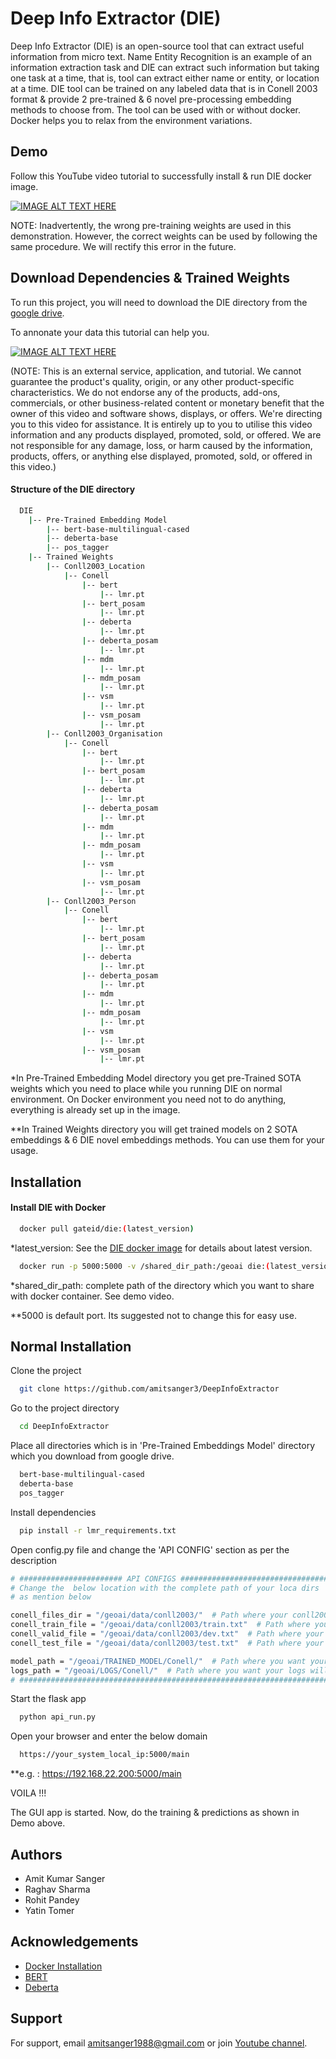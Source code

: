 
# Deep Info Extractor (DIE)

Deep Info Extractor (DIE) is an open-source tool that can extract useful information from micro text. Name Entity Recognition is an example of an information extraction task and DIE can extract such information but taking one task at a time, that is, tool can extract either name or entity, or location at a time. DIE tool can be trained on any labeled data that is in Conell 2003 format & provide 2 pre-trained & 6 novel pre-processing embedding methods to choose from. The tool can be used with or without docker. Docker helps you to relax from the environment variations.


## Demo

Follow this YouTube video tutorial to successfully install & run DIE docker image.

[![IMAGE ALT TEXT HERE](https://img.youtube.com/vi/sZRFoYydfc8/0.jpg)](https://www.youtube.com/watch?v=sZRFoYydfc8)

NOTE: Inadvertently, the wrong pre-training weights are used in this demonstration. However, the correct weights can be used by following the same procedure. We will rectify this error in the future.

## Download Dependencies & Trained Weights

To run this project, you will need to download the DIE directory from the [google drive](https://drive.google.com/drive/folders/1I6idw9pASneTJ5BPyD0cq6nNZ3YxXQnC?usp=sharing).

To annonate your data this tutorial can help you. 

[![IMAGE ALT TEXT HERE](https://img.youtube.com/vi/CxfGJGK4mxQ/0.jpg)](https://www.youtube.com/watch?v=CxfGJGK4mxQ)

(NOTE: This is an external service, application, and tutorial. We cannot guarantee the product's quality, origin, or any other product-specific characteristics. We do not endorse any of the products, add-ons, commercials, or other business-related content or monetary benefit that the owner of this video and software shows, displays, or offers. We're directing you to this video for assistance. It is entirely up to you to utilise this video information and any products displayed, promoted, sold, or offered. We are not responsible for any damage, loss, or harm caused by the information, products, offers, or anything else displayed, promoted, sold, or offered in this video.)



#### Structure of the DIE directory

```bash
  DIE 
    |-- Pre-Trained Embedding Model
        |-- bert-base-multilingual-cased
        |-- deberta-base
        |-- pos_tagger
    |-- Trained Weights
        |-- Conll2003_Location
            |-- Conell
                |-- bert
                    |-- lmr.pt
                |-- bert_posam
                    |-- lmr.pt
                |-- deberta
                    |-- lmr.pt
                |-- deberta_posam
                    |-- lmr.pt
                |-- mdm
                    |-- lmr.pt
                |-- mdm_posam
                    |-- lmr.pt
                |-- vsm
                    |-- lmr.pt
                |-- vsm_posam
                    |-- lmr.pt
        |-- Conll2003_Organisation
            |-- Conell
                |-- bert
                    |-- lmr.pt
                |-- bert_posam
                    |-- lmr.pt
                |-- deberta
                    |-- lmr.pt
                |-- deberta_posam
                    |-- lmr.pt
                |-- mdm
                    |-- lmr.pt
                |-- mdm_posam
                    |-- lmr.pt
                |-- vsm
                    |-- lmr.pt
                |-- vsm_posam
                    |-- lmr.pt
        |-- Conll2003_Person
            |-- Conell
                |-- bert
                    |-- lmr.pt
                |-- bert_posam
                    |-- lmr.pt
                |-- deberta
                    |-- lmr.pt
                |-- deberta_posam
                    |-- lmr.pt
                |-- mdm
                    |-- lmr.pt
                |-- mdm_posam
                    |-- lmr.pt
                |-- vsm
                    |-- lmr.pt
                |-- vsm_posam
                    |-- lmr.pt

```

*In Pre-Trained Embedding Model directory you get pre-Trained SOTA weights which you need to place while you running DIE on normal environment. On Docker environment you need not to do anything, everything is already set up in the image.

**In Trained Weights directory you will get trained models on 2 SOTA embeddings & 6 DIE novel embeddings methods. You can use them for your usage.


## Installation

#### Install DIE with Docker

```bash
  docker pull gateid/die:(latest_version)
```
*latest_version: See the [DIE docker image](https://hub.docker.com/r/gateid/die/tags) for details about latest version.

```bash
  docker run -p 5000:5000 -v /shared_dir_path:/geoai die:(latest_version)
```
*shared_dir_path: complete path of the directory which you want to share with docker container. See demo video.

**5000 is default port. Its suggested not to change this for easy use.

    
## Normal Installation

Clone the project

```bash
  git clone https://github.com/amitsanger3/DeepInfoExtractor
```

Go to the project directory

```bash
  cd DeepInfoExtractor
```

Place all directories which is in 'Pre-Trained Embeddings Model' directory which you download from google drive. 

```bash
  bert-base-multilingual-cased
  deberta-base
  pos_tagger
```

Install dependencies

```bash
  pip install -r lmr_requirements.txt 
```

Open config.py file and change the 'API CONFIG' section as per the description

```bash
# ####################### API CONFIGS ######################################
# Change the  below location with the complete path of your loca dirs 
# as mention below

conell_files_dir = "/geoai/data/conll2003/"  # Path where your conll2003/dataset dir is placed
conell_train_file = "/geoai/data/conll2003/train.txt"  # Path where your conll2003/dataset train file is placed in conll2003 format
conell_valid_file = "/geoai/data/conll2003/dev.txt"  # Path where your conll2003/dataset validation file is placed in conll2003 format
conell_test_file = "/geoai/data/conll2003/test.txt"  # Path where your conll2003/dataset  test file is placed in conll2003 format

model_path = "/geoai/TRAINED_MODEL/Conell/"  # Path where you want your trained model will be saved
logs_path = "/geoai/LOGS/Conell/"  # Path where you want your logs will be saved
# ##########################################################################
```

Start the flask app

```bash
  python api_run.py
```

Open your browser and enter the below domain

```bash
  https://your_system_local_ip:5000/main
```
**e.g. : https://192.168.22.200:5000/main

VOILA !!!

The GUI app is started. Now, do the training & predictions as shown in Demo above.



## Authors

- Amit Kumar Sanger
- Raghav Sharma
- Rohit Pandey
- Yatin Tomer


## Acknowledgements

 - [Docker Installation](https://docs.docker.com/engine/)
 - [BERT](https://arxiv.org/abs/1810.04805)
 - [Deberta](https://arxiv.org/abs/2006.03654)


## Support

For support, email amitsanger1988@gmail.com or join [Youtube channel](https://www.youtube.com/@AmitSangerdes).


